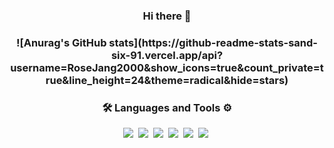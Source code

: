 <h3 align="center">Hi there 👋</h3>

<h3 align="center">![Anurag's GitHub stats](https://github-readme-stats-sand-six-91.vercel.app/api?username=RoseJang2000&show_icons=true&count_private=true&line_height=24&theme=radical&hide=stars)</h3>


<h3 align="center">🛠 Languages and Tools ⚙️</h3>
<p align="center">
  <img src="https://img.shields.io/badge/JavaScript-F7DF1E?style=plastic&logo=JavaScript&logoColor=white"/>&nbsp 
  <img src="https://img.shields.io/badge/HTML-E34F26?style=plastic&logo=HTML5&logoColor=white"/>&nbsp 
  <img src="https://img.shields.io/badge/CSS-1572B6?style=plastic&logo=CSS3&logoColor=white"/>&nbsp 
  <img src="https://img.shields.io/badge/SCSS-CC6699?style=plastic&logo=Sass&logoColor=white"/>&nbsp 
  <img src="https://img.shields.io/badge/React-61DAFB?style=plastic&logo=React&logoColor=white"/>&nbsp 
  <img src="https://img.shields.io/badge/Github-181717?style=plastic&logo=GitHub&logoColor=white"/>&nbsp   
</p>

<!--
**RoseJang2000/RoseJang2000** is a ✨ _special_ ✨ repository because its `README.md` (this file) appears on your GitHub profile.

Here are some ideas to get you started:

- 🔭 I’m currently working on ...
- 🌱 I’m currently learning ...
- 👯 I’m looking to collaborate on ...
- 🤔 I’m looking for help with ...
- 💬 Ask me about ...
- 📫 How to reach me: ...
- 😄 Pronouns: ...
- ⚡ Fun fact: ...
-->
